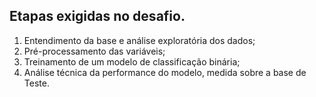 ## Etapas exigidas no desafio.

1. Entendimento da base e análise exploratória dos dados;
2. Pré-processamento das variáveis;
3. Treinamento de um modelo de classificação binária;
4. Análise técnica da performance do modelo, medida sobre a base de Teste.